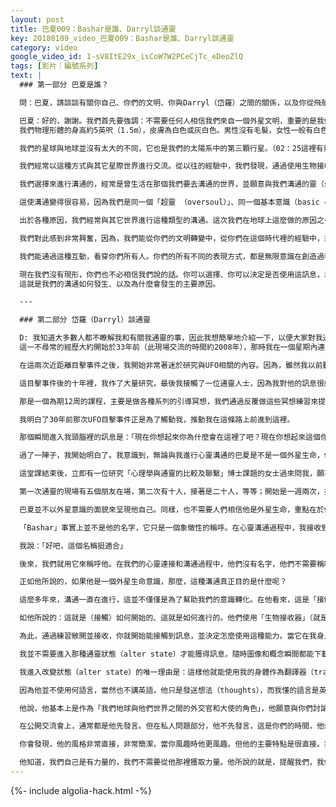 ```yaml
---
layout: post
title: 巴夏009：Bashar是誰、Darryl談通靈
key: 20180109_video_巴夏009：Bashar是誰、Darryl談通靈
category: video
google_video_id: 1-sV8ItE29x_isCoW7W2PCeCjTc_eDeoZlQ
tags: [影片｜編號系列]
text: |
  ### 第一部分 巴夏是誰？

  問：巴夏，請談談有關你自己、你們的文明、你與Darryl（岱羅）之間的關係，以及你從飛船上傳遞這些訊息的真相。我們希望對此有個基本的認識，關於「你是誰、你是否為一個外星生命體、你如何開始通過Darryl與我們進行溝通的？」的認識。

  巴夏：好的，謝謝。我們首先要強調：不需要任何人相信我們來自一個外星文明，重要的是我們所傳遞的訊息內容。關鍵是：我們以這種方式所傳遞的訊息，是否對你們有助益。而關於「我們是誰、來自哪裡」 則不那麼重要。不過，在此申明後我要說的是，我們的確來自一個外星文明，我們稱之為「莎莎尼」，意思是「生命之光（living light）」。在我們的古語中，我們的星球叫做「艾莎莎尼」，這個名字的意思是「生命之光所在之地（place of living light）」。
  我們物理形體的身高約5英呎（1.5m），皮膚為白色或灰白色。男性沒有毛髮，女性一般有白色的毛髮，但有個體差異。我們的眼睛比人類的大。你們的UFO研究工程將我們歸類為「雜交生命體」。我們的基因庫由地球人和你們所稱的「灰人」（齊塔網罟星）人種基因庫組合而成。

  我們的星球與地球並沒有太大的不同，它也是我們的太陽系中的第三顆行星。（02：25這裡有幾句漏掉了，我沒聽出來。）我們沒有像地球一樣的季節變化。因為地軸的偏離度不大，因此週年維持在比較恆常的氣溫下，這種氣溫會使你們感覺更舒適。我們星球上有更多的水，空氣中的含氧量更高。假如你們來訪問我們的星球，你們可能會感到有點身體不適。我們星球的體積和引地，都略小於地球，氣候也更溫和舒適。

  我們經常以這種方式與其它星際世界進行交流。從以往的經驗中，我們發現，通過使用生物接收器、生物交流器（即你們所說的「媒介」或「管道」——他們對頻段敏感）進行溝通，比用科技方法溝通的效果更好，這有各種原因。首先，人類的物質身體本身就是個完美的設計品，它只要經過訓練就能夠接收到心靈交流訊息。另外，它還涉及到一個「轉世」的問題。我們其實並不是你們所說的「外星人（alien）」，我們對你們的世界有足夠的理解，因此能用你們可以理解的方式來交流。

  我們選擇來進行溝通的，經常是曾生活在那個我們要去溝通的世界，並願意與我們溝通的靈（sprite）。對於地球來說，這個「管道」，即你們所知的人類岱羅（Darryl）。從你們的角度來看，他實際上就是我的過去生（past life）。以時空層結構體而言，我就是他的「未來自我」。我具有一種能力，即能與過去的我（即管道岱羅）進行溝通。

  這使溝通變得很容易，因為我們是同一個「超靈 （oversoul）」、同一個基本意識（basic conscousness），但分別存在於不同時間、不同地方、不同維度世界。目的是行使這個「橋樑和紐帶（bridge-link）」的任務。使得來自於我們這個層面、這個世界、這個維度的溝通，能在你們的層面、你們的維度世界裡發生。

  出於各種原因，我們經常與其它世界進行這種類型的溝通。這次我們在地球上這麼做的原因之一是：你們星球正在發生偉大的改變，很多意識的、覺知的、理解和看法都在發生改變，靈性在成長。

  我們對此感到非常興奮，因為，我們能從你們的文明轉變中，從你們在這個時代裡的經驗中，來向你們學習。你們星球文明內的差異和你們不同的文化，在很多方面都是獨特的。

  我們能通過這種互動，看穿你們所有人。你們的所有不同的表現方式，都是無限意識在創造過程中豐富的自我表達。因此，我們總是在極大的興奮中與其他生命體、其它世界、其它文化、其它比如你們的文明進行這種溝通，以建立一種中性的、有益的關係，來分享我們的觀點（perspective）。這些觀點是我們在成長過程中獲得的，且對我們有助益的。把我們這些觀點、想法提供給你們，而你們自己來選擇，這些對我們有用的是否對你們也有用。不一定都有用。所以，你們不需要採納我們所說的任何話，只要把我們的溝通僅僅看作是邁向星際接觸與互動的第一步，是建立起星際外交關係的基礎。這使你能以你願意的任何方式，來對待我們所說的話、我們所分享的觀點和概念。

  現在我們沒有現形，你們也不必相信我們說的話。你可以選擇、你可以決定是否使用這訊息，以及是否有幫助。當你們的轉變，達到了與我們接近的振動頻率，就會有更多互動的機會，即直接的、具體的、物理性的接觸發生。這將在未來幾十年裡發生。
  這就是我們的溝通如何發生、以及為什麼會發生的主要原因。

  ---

  ### 第二部分 岱羅（Darryl）談通靈

  D: 我知道大多數人都不瞭解我和有關我通靈的事，因此我想簡單地介紹一下，以便大家對我通靈巴夏訊息的背景有個基本的瞭解，我也將會說說我個人對此的一些看法。
  這一不尋常的經歷大約開始於33年前（此現場交流的時間約2008年），那時我在一個星期內連續兩次，在白天和幾個朋友們一起近距離目擊了UFO。他們第一次距離我約150英呎遠，第二次約70英呎遠。兩次所見的太空船都是正三角形的，各邊長大約是20-30尺。

  在這兩次近距離目擊事件之後，我開始非常著迷於研究與UFO相關的內容。因為，雖然我以前聽人們談論過UFO，但極少有人親眼見過，而現在我卻親眼目擊了，我知道它是存在的。所以，我開始查閱了大量與UFO有關的書籍，它們涉及了與UFO相關的很多方面的內容。與UFO相關的書架上有很多心靈和物理學方面的書，有些講如何與UFO建立心靈聯繫、那裡到底存在什麼，等等。我對所有這些內容都非常著迷。

  這目擊事件後的十年裡，我作了大量研究，最後我接觸了一位通靈人士，因為我對他的訊息很感興趣，所以我聽了他六個月的課。其實是有其他生命體（entity）進入他的身體，來講授通靈課程的。我參加這個課程時，並不是想成為一位靈通者，我只是想看看這個課程接下來會有什麼新內容，因為我不知道後面要教什麼。

  那是一個為期12周的課程，主要是做各種系列的引導冥想，我們通過反覆做這些冥想練習來提高意識。這個課程進行到了一半時，發生了很多不尋常的情況，有一些特殊的情況發生了。在一節課上，當我進入深度冥想狀態時，突然感覺到好像是有一個訊息包下載到我頭腦裡，一些與巴夏有關的前世記憶忽然打開了，這包括了在這一生開始之前與巴夏進行的協議。

  我明白了30年前那次UFO目擊事件正是為了觸動我，推動我在這條路上前進到這裡。

  那個瞬間進入我頭腦裡的訊息是：「現在你想起來你為什麼會在這裡了吧？現在你想起來這個你之前訂下的協議了吧？那是你以前想要做的事，現在它為你提供了一個機會。」這一切突然清晰起來了。但當時我不得不停下來想一會兒，因為我不確定到底是怎麼回事。是冥想狀態接收到的訊息嗎？還是我自己胡思亂造的東西？

  過了一陣子，我開始明白了。我意識到，無論與我進行心靈溝通的巴夏是不是一個外星生命，他是不是我意識的一部分，這些都不重要。重要的是：通靈狀態是我們的一種自然狀態，我們一旦進入這種狀態，就能為自己帶入不同層次的訊息，帶入關於自我不同部分的認識，這些能幫助人們在生活中進行正面的意識轉化。明白了這個以後，我才決定繼續在通靈方面前進，看看這是怎麼回事。

  這堂課結束後，立即有一位研究「心理學與通靈的比較及聯繫」博士課題的女士過來問我，願不願意成為她研究的對象。我說：「沒問題，那麼要怎麼做呢？」她邀請我去客廳，對我說，我們將找來幾個朋友在現場通過我向巴夏提問，然後讓人們記錄下我說的話。我說「好的。」

  第一次通靈的現場有五個朋友在場，第二次有十人，接著是二十人，等等；開始是一週兩次，接著是一週三次，後來不得不租專門的場地，因為參加的人數急劇增加⋯這是23年前的事了，從那以後，我被不同的人們邀請到世界各地進行現場通靈會，人數最多的一次是在日本的通靈會，那次有超過一千一百多人參加。就這樣一直繼續了23年，我應人們的要求去現場通靈。

  巴夏並不以外星意識的面貌來呈現他自己。同樣，也不需要人們相信他是外星生命，重點在於他的訊息對人們有沒有幫助，應用於生活有沒有好的作用。如果對你沒作用，那麼你可能需要其它訊息。不過大多數人都反應說：將巴夏的訊息應用於生活，確實能有正面的改變發生，這正如巴夏說的那樣。

  「Bashar」事實上並不是他的名字，它只是一個象徵性的稱呼。在心靈溝通過程中，我接收到過他的名字，但是我無法用語言表達出來。其實，選擇「Bashar」作為他的代稱，與我自己的背景有關。通靈會開始後過了幾年，有個人忽然過來跟我說：「你知不知道，Bashar是一個代表性稱呼？」我說：「我不知道。」他說：「我指的就是你通靈訊息來源的那一位。」

  我說：「好吧，這個名稱挺適合」

  後來，我們就用它來稱呼他。在我們的心靈連接和溝通過程中，他們沒有名字，他們不需要稱呼。但是他們理解：人們需要以名字來稱呼彼此，所以，他們同意了使用「Bashar」作為他們的名字，也只是我們溝通時才這樣使用。（註：由上面巴夏獨白可知，「他」和「他們」其實是一樣的。）

  正如他所說的，如果他是一個外星生命意識，那麼，這種溝通真正目的是什麼呢？

  這麼多年來，溝通一直在進行，這並不僅僅是為了幫助我們的意識轉化。在他看來，這是「接觸（contact）」的第一個階段，接觸最終會以具體的物理形式發生在我們的世界裡。

  如他所說的：這就是（接觸）如何開始的、這就是如何進行的。他們使用「生物接收器」（就是人）來溝通。他們覺得這種方式更高效，因為我們都能連接上一定的意識層次。所以，當我們達到某種經驗的水平，我們就能改變頭腦的頻率。他們能獲取這種變化的結果，在此基礎上，他們就會與我們產生接觸，開始給我們傳送心靈訊息。

  為此，通過練習敞開並接收，你就開始能接觸到訊息，並決定怎麼使用這種能力。當它在我身上發生時，我決定充當人類與巴夏溝通的「電話」，這樣，巴夏就能跟你們講電話了。

  我並不需要進入那種通靈狀態（alter state）才能獲得訊息，隨時圖像和概念瞬間都能下載到我的頭腦。比如，當我問他，他的飛船的運作原理是怎樣的？只要一秒鐘的時間，那些訊息就下載到我頭腦裡了，但寫出來卻花了我三個小時。所以，我自己是這樣直接與他心靈溝通的。

  我進入改變狀態（alter state）的唯一理由是：這樣他就能使用我的身體作為翻譯器（translationdevice），對你們說話。

  因為他並不使用何語言，當然也不講英語，他只是發送想法（thoughts），而我懂的語言是英語，所以我的大腦對訊息處理後用英語表達出來。我見過巴夏通過另一個管道（一位日本女人）來傳訊，那個管道講的是日語，但我能看出那個訊息源的人格和風格，那個絕對是巴夏，絲毫不差。所以，他偶爾也會通過其它幾個管道來傳訊，不過現在沒有了，因為日程已被改變。當有人開始靈通時，通常會發生此類事情，用來幫助其他人能通靈到其它生命體。

  他說，他基本上是作為「我們地球與他們世界之間的外交官和大使的角色」，他願意與你們討論任何一個你們覺得重要的問題，即使在大型私人交流會上也如此。

  在公開交流會上，通常都是他先發言。但在私人問題部分，他不先發言，這是你們的時間，他想要確保你們能談論你們想要的主題和問題，想談什麼主題你們隨意選擇。所以，在私人問題時間段，開始時他只問個好，就不再說話了。要談什麼話題由你們自己選擇，由你們提出問題來，想談什麼就談什麼，就像和一個朋友交談那樣。

  你會發現，他的風格非常直接，非常簡潔，當你風趣時他更風趣。但他的主要特點是很直接。我最喜歡他訊息的一點是：現在全球掀起的「新世界」主題，這個有點被濫用了的概念裡，有很多內容。巴夏主要解釋這些內容。他基本上是從物理學的角度來告訴你：為什麼你這麼做就會有那樣對應的後果或效果，這種方式非常好。因為，他所做的這項工作，需要把自己置身於這項工作之外。

  他知道，我們自己是有力量的，我們不需要從他那裡獲取力量。他所說的就是，提醒我們，我們自己是有力量的，當我們想使用這些力量時就能對生活產生幫助。
---
```


{%- include algolia-hack.html -%}
